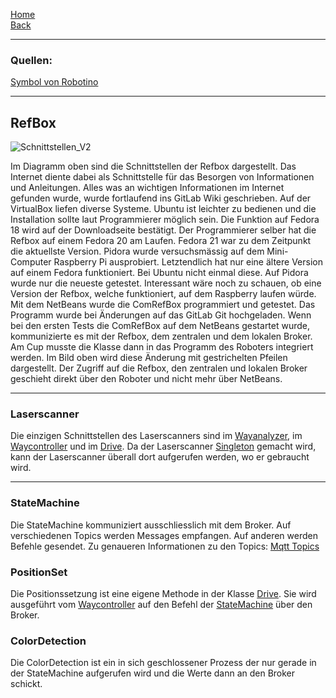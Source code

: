 [Home](home)  
[Back](KonzeptMFT)  
***
### Quellen: 
[Symbol von Robotino](http://www.festo-didactic.com/ov3/media/customers/1100/robotinotopview_2.png)

***
## RefBox
![Schnittstellen_V2](https://gitlab.com/solidus/hefei/uploads/c5db7a69d20790bc0055eb0f092cb562/Schnittstellen_V2.png)

Im Diagramm oben sind die Schnittstellen der Refbox dargestellt. Das Internet diente dabei als Schnittstelle für das Besorgen von Informationen und Anleitungen. Alles was an wichtigen Informationen im Internet gefunden wurde, wurde fortlaufend ins GitLab Wiki geschrieben. Auf der VirtualBox liefen diverse Systeme. Ubuntu ist leichter zu bedienen und die Installation sollte laut Programmierer möglich sein. Die Funktion auf Fedora 18 wird auf der Downloadseite bestätigt. Der Programmierer selber hat die Refbox auf einem Fedora 20 am Laufen. Fedora 21 war zu dem Zeitpunkt die aktuellste Version. Pidora wurde versuchsmässig auf dem Mini-Computer Raspberry Pi ausprobiert. Letztendlich hat nur eine ältere Version auf einem Fedora funktioniert. Bei Ubuntu nicht einmal diese. Auf Pidora wurde nur die neueste getestet. Interessant wäre noch zu schauen, ob eine Version der Refbox, welche funktioniert, auf dem Raspberry laufen würde. Mit dem NetBeans wurde die ComRefBox programmiert und getestet. Das Programm wurde bei Änderungen auf das GitLab Git hochgeladen. Wenn bei den ersten Tests die ComRefBox auf dem NetBeans gestartet wurde, kommunizierte es mit der Refbox, dem zentralen und dem lokalen Broker. Am Cup musste die Klasse dann in das Programm des Roboters integriert werden. Im Bild oben wird diese Änderung mit gestrichelten Pfeilen dargestellt. Der Zugriff auf die Refbox, den zentralen und lokalen Broker geschieht direkt über den Roboter und nicht mehr über NetBeans.
***
### Laserscanner
Die einzigen Schnittstellen des Laserscanners sind im [Wayanalyzer](Wayanalyzer), im [Waycontroller](Waycontroller) und im [Drive](Drive). Da der Laserscanner [Singleton](Singleton) gemacht wird, kann der Laserscanner überall dort aufgerufen werden, wo er gebraucht wird.
***
### StateMachine

Die StateMachine kommuniziert ausschliesslich mit dem Broker. Auf verschiedenen Topics werden Messages empfangen. Auf anderen werden Befehle gesendet. Zu genaueren Informationen zu den Topics: [Mqtt Topics](MqttTopics)  

### PositionSet
Die Positionssetzung ist eine eigene Methode in der Klasse [Drive](Drive). Sie wird ausgeführt vom [Waycontroller](Waycontroller) auf den Befehl der [StateMachine](StateMachine) über den Broker.
### ColorDetection  

Die ColorDetection ist ein in sich geschlossener Prozess der nur gerade in der StateMachine aufgerufen wird und die Werte dann an den Broker schickt. 
